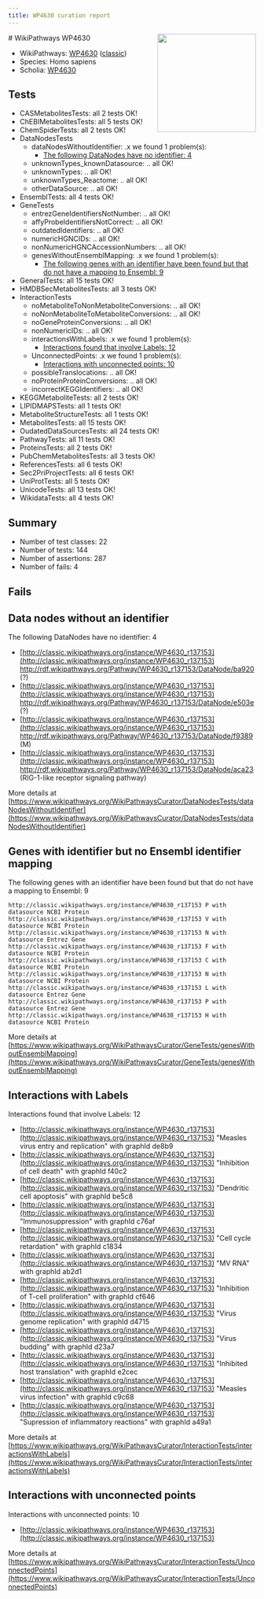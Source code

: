 ```yaml
---
title: WP4630 curation report
---
```


<img style="float: right; width: 200px" src="https://upload.wikimedia.org/wikipedia/commons/thumb/8/83/Wplogo_with_text_500.png/640px-Wplogo_with_text_500.png" />
# WikiPathways WP4630

* WikiPathways: [WP4630](https://wikipathways.org/pathways/WP4630) ([classic](https://classic.wikipathways.org/instance/WP4630))
* Species: Homo sapiens
* Scholia: [WP4630](https://scholia.toolforge.org/wikipathways/WP4630)
## Tests
* CASMetabolitesTests: all 2 tests OK!
* ChEBIMetabolitesTests: all 5 tests OK!
* ChemSpiderTests: all 2 tests OK!
* DataNodesTests
    * dataNodesWithoutIdentifier: .x we found 1 problem(s):
        * [The following DataNodes have no identifier: 4](#d2d32fa3)
    * unknownTypes_knownDatasource: .. all OK!
    * unknownTypes: .. all OK!
    * unknownTypes_Reactome: .. all OK!
    * otherDataSource: .. all OK!
* EnsemblTests: all 4 tests OK!
* GeneTests
    * entrezGeneIdentifiersNotNumber: .. all OK!
    * affyProbeIdentifiersNotCorrect: .. all OK!
    * outdatedIdentifiers: .. all OK!
    * numericHGNCIDs: .. all OK!
    * nonNumericHGNCAccessionNumbers: .. all OK!
    * genesWithoutEnsemblMapping: .x we found 1 problem(s):
        * [The following genes with an identifier have been found but that do not have a mapping to Ensembl: 9](#40286d8b)
* GeneralTests: all 15 tests OK!
* HMDBSecMetabolitesTests: all 3 tests OK!
* InteractionTests
    * noMetaboliteToNonMetaboliteConversions: .. all OK!
    * noNonMetaboliteToMetaboliteConversions: .. all OK!
    * noGeneProteinConversions: .. all OK!
    * nonNumericIDs: .. all OK!
    * interactionsWithLabels: .x we found 1 problem(s):
        * [Interactions found that involve Labels: 12](#fe97a8ba)
    * UnconnectedPoints: .x we found 1 problem(s):
        * [Interactions with unconnected points: 10](#7f1d4077)
    * possibleTranslocations: .. all OK!
    * noProteinProteinConversions: .. all OK!
    * incorrectKEGGIdentifiers: .. all OK!
* KEGGMetaboliteTests: all 2 tests OK!
* LIPIDMAPSTests: all 1 tests OK!
* MetaboliteStructureTests: all 1 tests OK!
* MetabolitesTests: all 15 tests OK!
* OudatedDataSourcesTests: all 24 tests OK!
* PathwayTests: all 11 tests OK!
* ProteinsTests: all 2 tests OK!
* PubChemMetabolitesTests: all 3 tests OK!
* ReferencesTests: all 6 tests OK!
* Sec2PriProjectTests: all 6 tests OK!
* UniProtTests: all 5 tests OK!
* UnicodeTests: all 13 tests OK!
* WikidataTests: all 4 tests OK!


## Summary

* Number of test classes: 22
* Number of tests: 144
* Number of assertions: 287
* Number of fails: 4

## Fails

<a name="d2d32fa3" />

## Data nodes without an identifier

The following DataNodes have no identifier: 4

* [http://classic.wikipathways.org/instance/WP4630_r137153](http://classic.wikipathways.org/instance/WP4630_r137153) http://rdf.wikipathways.org/Pathway/WP4630_r137153/DataNode/ba920 (?)
* [http://classic.wikipathways.org/instance/WP4630_r137153](http://classic.wikipathways.org/instance/WP4630_r137153) http://rdf.wikipathways.org/Pathway/WP4630_r137153/DataNode/e503e (?)
* [http://classic.wikipathways.org/instance/WP4630_r137153](http://classic.wikipathways.org/instance/WP4630_r137153) http://rdf.wikipathways.org/Pathway/WP4630_r137153/DataNode/f9389 (M)
* [http://classic.wikipathways.org/instance/WP4630_r137153](http://classic.wikipathways.org/instance/WP4630_r137153) http://rdf.wikipathways.org/Pathway/WP4630_r137153/DataNode/aca23 (RIG-1-like receptor
signaling pathway)


More details at [https://www.wikipathways.org/WikiPathwaysCurator/DataNodesTests/dataNodesWithoutIdentifier](https://www.wikipathways.org/WikiPathwaysCurator/DataNodesTests/dataNodesWithoutIdentifier)

<a name="40286d8b" />

## Genes with identifier but no Ensembl identifier mapping

The following genes with an identifier have been found but that do not have a mapping to Ensembl: 9
```
http://classic.wikipathways.org/instance/WP4630_r137153 P with datasource NCBI Protein
http://classic.wikipathways.org/instance/WP4630_r137153 V with datasource NCBI Protein
http://classic.wikipathways.org/instance/WP4630_r137153 N with datasource Entrez Gene
http://classic.wikipathways.org/instance/WP4630_r137153 F with datasource NCBI Protein
http://classic.wikipathways.org/instance/WP4630_r137153 C with datasource NCBI Protein
http://classic.wikipathways.org/instance/WP4630_r137153 N with datasource NCBI Protein
http://classic.wikipathways.org/instance/WP4630_r137153 L with datasource Entrez Gene
http://classic.wikipathways.org/instance/WP4630_r137153 P with datasource Entrez Gene
http://classic.wikipathways.org/instance/WP4630_r137153 H with datasource NCBI Protein
```

More details at [https://www.wikipathways.org/WikiPathwaysCurator/GeneTests/genesWithoutEnsemblMapping](https://www.wikipathways.org/WikiPathwaysCurator/GeneTests/genesWithoutEnsemblMapping)

<a name="fe97a8ba" />

## Interactions with Labels

Interactions found that involve Labels: 12

* [http://classic.wikipathways.org/instance/WP4630_r137153](http://classic.wikipathways.org/instance/WP4630_r137153) "Measles virus entry
and replication" with graphId de8b9
* [http://classic.wikipathways.org/instance/WP4630_r137153](http://classic.wikipathways.org/instance/WP4630_r137153) "Inhibition of cell death" with graphId f40c2
* [http://classic.wikipathways.org/instance/WP4630_r137153](http://classic.wikipathways.org/instance/WP4630_r137153) "Dendritic cell
apoptosis" with graphId be5c8
* [http://classic.wikipathways.org/instance/WP4630_r137153](http://classic.wikipathways.org/instance/WP4630_r137153) "Immunosuppression" with graphId c76af
* [http://classic.wikipathways.org/instance/WP4630_r137153](http://classic.wikipathways.org/instance/WP4630_r137153) "Cell cycle retardation" with graphId c1834
* [http://classic.wikipathways.org/instance/WP4630_r137153](http://classic.wikipathways.org/instance/WP4630_r137153) "MV RNA" with graphId ab2d1
* [http://classic.wikipathways.org/instance/WP4630_r137153](http://classic.wikipathways.org/instance/WP4630_r137153) "Inhibition of T-cell 
proliferation" with graphId cf646
* [http://classic.wikipathways.org/instance/WP4630_r137153](http://classic.wikipathways.org/instance/WP4630_r137153) "Virus genome 
replication" with graphId d4715
* [http://classic.wikipathways.org/instance/WP4630_r137153](http://classic.wikipathways.org/instance/WP4630_r137153) "Virus budding" with graphId d23a7
* [http://classic.wikipathways.org/instance/WP4630_r137153](http://classic.wikipathways.org/instance/WP4630_r137153) "Inhibited host 
translation" with graphId e2cec
* [http://classic.wikipathways.org/instance/WP4630_r137153](http://classic.wikipathways.org/instance/WP4630_r137153) "Measles virus
infection" with graphId c9c68
* [http://classic.wikipathways.org/instance/WP4630_r137153](http://classic.wikipathways.org/instance/WP4630_r137153) "Supression of 
inflammatory reactions" with graphId a49a1


More details at [https://www.wikipathways.org/WikiPathwaysCurator/InteractionTests/interactionsWithLabels](https://www.wikipathways.org/WikiPathwaysCurator/InteractionTests/interactionsWithLabels)

<a name="7f1d4077" />

## Interactions with unconnected points

Interactions with unconnected points: 10

* [http://classic.wikipathways.org/instance/WP4630_r137153](http://classic.wikipathways.org/instance/WP4630_r137153)


More details at [https://www.wikipathways.org/WikiPathwaysCurator/InteractionTests/UnconnectedPoints](https://www.wikipathways.org/WikiPathwaysCurator/InteractionTests/UnconnectedPoints)

